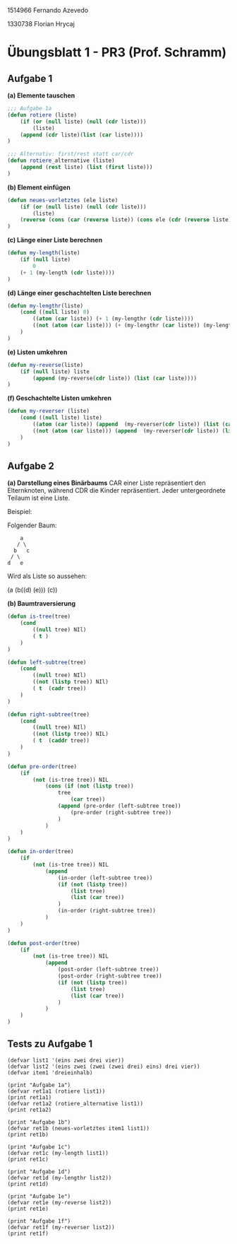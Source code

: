 1514966 Fernando Azevedo

1330738 Florian Hrycaj

# Übungsblatt 1 - PR3 (Prof. Schramm)

## Aufgabe 1
**(a) Elemente tauschen**
``` lisp
;;; Aufgabe 1a
(defun rotiere (liste)
    (if (or (null liste) (null (cdr liste)))
        (liste)
    (append (cdr liste)(list (car liste))))
)

;;; Alternativ: first/rest statt car/cdr
(defun rotiere_alternative (liste)
    (append (rest liste) (list (first liste)))
)
```

**(b) Element einfügen**
`````` lisp
(defun neues-vorletztes (ele liste)
    (if (or (null liste) (null (cdr liste)))
        (liste)
    (reverse (cons (car (reverse liste)) (cons ele (cdr (reverse liste))))))
)
``````

**(c) Länge einer Liste berechnen**
`````` lisp
(defun my-length(liste)
    (if (null liste)
        0
    (+ 1 (my-length (cdr liste))))
)
``````

**(d) Länge einer geschachtelten Liste berechnen**
`````` lisp
(defun my-lengthr(liste)
    (cond ((null liste) 0)
        ((atom (car liste)) (+ 1 (my-lengthr (cdr liste))))
        ((not (atom (car liste))) (+ (my-lengthr (car liste)) (my-lengthr (cdr liste))))
    )
)
``````

**(e) Listen umkehren**
``` lisp
(defun my-reverse(liste)
    (if (null liste) liste
        (append (my-reverse(cdr liste)) (list (car liste))))
)
```

**(f) Geschachtelte Listen umkehren**
``` lisp
(defun my-reverser (liste)
    (cond ((null liste) liste)
        ((atom (car liste)) (append  (my-reverser(cdr liste)) (list (car liste))))
        ((not (atom (car liste))) (append  (my-reverser(cdr liste)) (list (my-reverser (car liste)))))
    )
)
```

## Aufgabe 2
**(a) Darstellung eines Binärbaums**
CAR einer Liste repräsentiert den Elternknoten, während CDR die Kinder repräsentiert.
Jeder untergeordnete Teilaum ist eine Liste.

Beispiel:

Folgender Baum:

        a
       / \
      b   c
     / \
    d   e

Wird als Liste so aussehen:

(a (b((d) (e))) (c))

**(b) Baumtraversierung**
``` lisp
(defun is-tree(tree)
    (cond
        ((null tree) NIl)
        ( t )
    )
)

(defun left-subtree(tree)
    (cond
        ((null tree) NIl)
        ((not (listp tree)) NIl)
        ( t  (cadr tree))
    )
)

(defun right-subtree(tree)
    (cond
        ((null tree) NIl)
        ((not (listp tree)) NIL)
        ( t  (caddr tree))
    )
)

(defun pre-order(tree)
    (if
        (not (is-tree tree)) NIL
            (cons (if (not (listp tree))
                tree
                    (car tree))
                (append (pre-order (left-subtree tree))
                    (pre-order (right-subtree tree))
                )
            )
    )
)

(defun in-order(tree)
    (if
        (not (is-tree tree)) NIL
            (append
                (in-order (left-subtree tree))
                (if (not (listp tree))
                    (list tree)
                    (list (car tree))
                )
                (in-order (right-subtree tree))
            )
    )
)

(defun post-order(tree)
    (if
        (not (is-tree tree)) NIL
            (append
                (post-order (left-subtree tree))
                (post-order (right-subtree tree))
                (if (not (listp tree))
                    (list tree)
                    (list (car tree))
                )
            )
    )
)
```

## Tests zu Aufgabe 1
```
(defvar list1 '(eins zwei drei vier))
(defvar list2 '(eins zwei (zwei (zwei drei) eins) drei vier))
(defvar item1 'dreieinhalb)

(print "Aufgabe 1a")
(defvar ret1a1 (rotiere list1))
(print ret1a1)
(defvar ret1a2 (rotiere_alternative list1))
(print ret1a2)

(print "Aufgabe 1b")
(defvar ret1b (neues-vorletztes item1 list1))
(print ret1b)

(print "Aufgabe 1c")
(defvar ret1c (my-length list1))
(print ret1c)

(print "Aufgabe 1d")
(defvar ret1d (my-lengthr list2))
(print ret1d)

(print "Aufgabe 1e")
(defvar ret1e (my-reverse list2))
(print ret1e)

(print "Aufgabe 1f")
(defvar ret1f (my-reverser list2))
(print ret1f)
```
